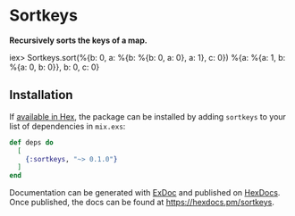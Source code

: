# Sortkeys

**Recursively sorts the keys of a map.**

iex> Sortkeys.sort(%{b: 0, a: %{b: %{b: 0, a: 0}, a: 1}, c: 0})
%{a: %{a: 1, b: %{a: 0, b: 0}}, b: 0, c: 0}

## Installation

If [available in Hex](https://hex.pm/docs/publish), the package can be installed
by adding `sortkeys` to your list of dependencies in `mix.exs`:

```elixir
def deps do
  [
    {:sortkeys, "~> 0.1.0"}
  ]
end
```

Documentation can be generated with [ExDoc](https://github.com/elixir-lang/ex_doc)
and published on [HexDocs](https://hexdocs.pm). Once published, the docs can
be found at <https://hexdocs.pm/sortkeys>.

